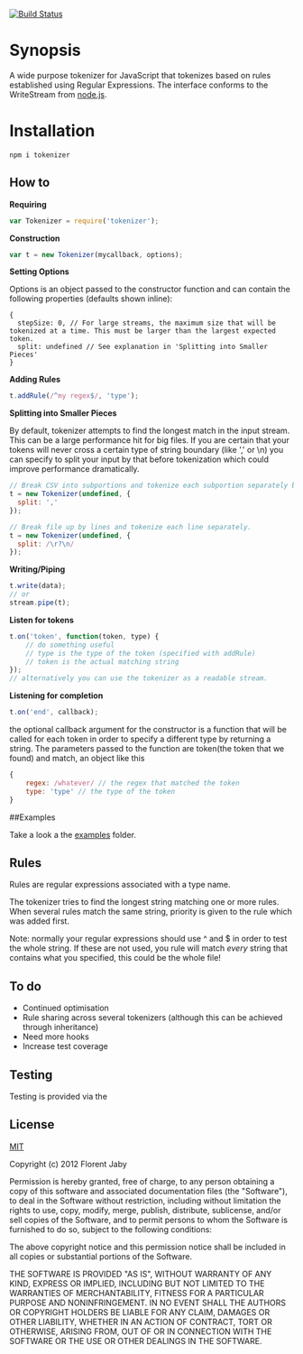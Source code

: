 [![Build Status](https://travis-ci.org/Floby/node-tokenizer.png)](https://travis-ci.org/Floby/node-tokenizer)

# Synopsis
A wide purpose tokenizer for JavaScript that tokenizes based on rules established using Regular Expressions. The interface conforms to the WriteStream from [node.js](http://nodejs.org).

# Installation

    npm i tokenizer

## How to

**Requiring**

``` javascript
var Tokenizer = require('tokenizer');
```

**Construction**

``` javascript
var t = new Tokenizer(mycallback, options);
``` 

**Setting Options**

Options is an object passed to the constructor function and can contain the following properties (defaults shown inline):

    {
      stepSize: 0, // For large streams, the maximum size that will be tokenized at a time. This must be larger than the largest expected token.
      split: undefined // See explanation in 'Splitting into Smaller Pieces'
    }

**Adding Rules**

``` javascript
t.addRule(/^my regex$/, 'type');
```

**Splitting into Smaller Pieces**

By default, tokenizer attempts to find the longest match in the input stream. This can be a large performance hit for big files. If you are certain that your tokens will never cross a certain type of string boundary (like ',' or \n) you can specify
to split your input by that before tokenization which could improve performance dramatically.

``` javascript
// Break CSV into subportions and tokenize each subportion separately but in order of original input
t = new Tokenizer(undefined, {
  split: ','
}); 
```

``` javascript
// Break file up by lines and tokenize each line separately.
t = new Tokenizer(undefined, {
  split: /\r?\n/
});
```

**Writing/Piping**

``` javascript
t.write(data);
// or
stream.pipe(t);
```

**Listen for tokens**

``` javascript
t.on('token', function(token, type) {
    // do something useful
    // type is the type of the token (specified with addRule)
    // token is the actual matching string
});
// alternatively you can use the tokenizer as a readable stream.
```

**Listening for completion**

``` javascript
t.on('end', callback);
```

the optional callback argument for the constructor is a function that will
be called for each token in order to specify a different type by returning
a string. The parameters passed to the function are token(the token that we found)
and match, an object like this 

``` javascript
{
    regex: /whatever/ // the regex that matched the token
    type: 'type' // the type of the token
}
```

##Examples

Take a look a the [examples](https://github.com/Floby/node-tokenizer/tree/master/examples) folder.

## Rules

Rules are regular expressions associated with a type name.

The tokenizer tries to find the longest string matching one or more rules.
When several rules match the same string, priority is given to the rule
which was added first.

Note: normally your regular expressions should use ^ and $ in order
to test the whole string. If these are not used, you rule will match _every_
string that contains what you specified, this could be the whole file!

## To do

* Continued optimisation
* Rule sharing across several tokenizers (although this can be achieved through inheritance)
* Need more hooks
* Increase test coverage

## Testing

Testing is provided via the 

## License

[MIT](http://opensource.org/licenses/MIT)

Copyright (c) 2012 Florent Jaby

Permission is hereby granted, free of charge, to any person obtaining a copy of this software and associated documentation files (the "Software"), to deal in the Software without restriction, including without limitation the rights to use, copy, modify, merge, publish, distribute, sublicense, and/or sell copies of the Software, and to permit persons to whom the Software is furnished to do so, subject to the following conditions:

The above copyright notice and this permission notice shall be included in all copies or substantial portions of the Software.

THE SOFTWARE IS PROVIDED "AS IS", WITHOUT WARRANTY OF ANY KIND, EXPRESS OR IMPLIED, INCLUDING BUT NOT LIMITED TO THE WARRANTIES OF MERCHANTABILITY, FITNESS FOR A PARTICULAR PURPOSE AND NONINFRINGEMENT. IN NO EVENT SHALL THE AUTHORS OR COPYRIGHT HOLDERS BE LIABLE FOR ANY CLAIM, DAMAGES OR OTHER LIABILITY, WHETHER IN AN ACTION OF CONTRACT, TORT OR OTHERWISE, ARISING FROM, OUT OF OR IN CONNECTION WITH THE SOFTWARE OR THE USE OR OTHER DEALINGS IN THE SOFTWARE.
